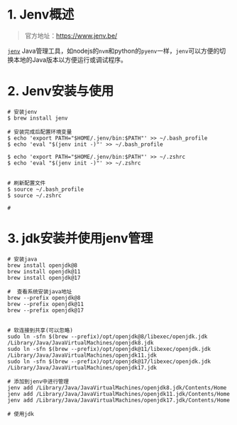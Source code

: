 
# 1. Jenv概述
> 官方地址：https://www.jenv.be/

[`jenv`](https://www.jenv.be/) Java管理工具，如nodejs的`nvm`和python的`pyenv`一样，`jenv`可以方便的切换本地的Java版本以方便运行或调试程序。


# 2. Jenv安装与使用
```shell
# 安装jenv
$ brew install jenv

# 安装完成后配置环境变量
$ echo 'export PATH="$HOME/.jenv/bin:$PATH"' >> ~/.bash_profile
$ echo 'eval "$(jenv init -)"' >> ~/.bash_profile

$ echo 'export PATH="$HOME/.jenv/bin:$PATH"' >> ~/.zshrc
$ echo 'eval "$(jenv init -)"' >> ~/.zshrc


# 刷新配置文件
$ source ~/.bash_profile 
$ source ~/.zshrc

# 
```


# 3. jdk安装并使用jenv管理
```shell
# 安装java
brew install openjdk@8
brew install openjdk@11
brew install openjdk@17

#  查看系统安装java地址
brew --prefix openjdk@8
brew --prefix openjdk@11
brew --prefix openjdk@17


# 软连接到共享(可以忽略)
sudo ln -sfn $(brew --prefix)/opt/openjdk@8/libexec/openjdk.jdk /Library/Java/JavaVirtualMachines/openjdk8.jdk 
sudo ln -sfn $(brew --prefix)/opt/openjdk@11/libexec/openjdk.jdk /Library/Java/JavaVirtualMachines/openjdk11.jdk 
sudo ln -sfn $(brew --prefix)/opt/openjdk@17/libexec/openjdk.jdk /Library/Java/JavaVirtualMachines/openjdk17.jdk 

# 添加到jenv中进行管理
jenv add /Library/Java/JavaVirtualMachines/openjdk8.jdk/Contents/Home
jenv add /Library/Java/JavaVirtualMachines/openjdk11.jdk/Contents/Home
jenv add /Library/Java/JavaVirtualMachines/openjdk17.jdk/Contents/Home

# 使用jdk

```